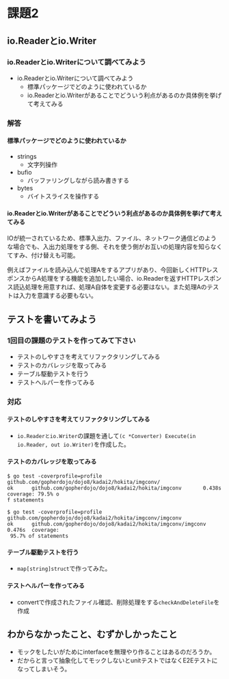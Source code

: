 # 課題2
## io.Readerとio.Writer
### io.Readerとio.Writerについて調べてみよう
- io.Readerとio.Writerについて調べてみよう
  - 標準パッケージでどのように使われているか
  - io.Readerとio.Writerがあることでどういう利点があるのか具体例を挙げて考えてみる

### 解答
#### 標準パッケージでどのように使われているか
- strings
  - 文字列操作
- bufio
  - バッファリングしながら読み書きする
- bytes
  - バイトスライスを操作する

#### io.Readerとio.Writerがあることでどういう利点があるのか具体例を挙げて考えてみる
IOが統一されているため、標準入出力、ファイル、ネットワーク通信どのような場合でも、入出力処理をする側、それを使う側がお互いの処理内容を知らなくてすみ、付け替えも可能。

例えばファイルを読み込んで処理Aをするアプリがあり、今回新しくHTTPレスポンスからA処理をする機能を追加したい場合、io.Readerを返すHTTPレスポンス読込処理を用意すれば、処理A自体を変更する必要はない。また処理Aのテストは入力を意識する必要もない。

## テストを書いてみよう
### 1回目の課題のテストを作ってみて下さい
  - テストのしやすさを考えてリファクタリングしてみる
  - テストのカバレッジを取ってみる
  - テーブル駆動テストを行う
  - テストヘルパーを作ってみる

### 対応
#### テストのしやすさを考えてリファクタリングしてみる
- `io.Readerとio.Writer`の課題を通して`(c *Converter) Execute(in io.Reader, out io.Writer)`を作成した。

#### テストのカバレッジを取ってみる
```shell
$ go test -coverprofile=profile github.com/gopherdojo/dojo8/kadai2/hokita/imgconv/
ok      github.com/gopherdojo/dojo8/kadai2/hokita/imgconv       0.438s  coverage: 79.5% o
f statements

$ go test -coverprofile=profile github.com/gopherdojo/dojo8/kadai2/hokita/imgconv/imgconv
ok      github.com/gopherdojo/dojo8/kadai2/hokita/imgconv/imgconv       0.476s  coverage:
 95.7% of statements
```

#### テーブル駆動テストを行う
- `map[string]struct`で作ってみた。

#### テストヘルパーを作ってみる
- convertで作成されたファイル確認、削除処理をする`checkAndDeleteFile`を作成

## わからなかったこと、むずかしかったこと
- モックをしたいがためにinterfaceを無理やり作ることはあるのだろうか。
- だからと言って抽象化してモックしないとunitテストではなくE2Eテストになってしまいそう。
